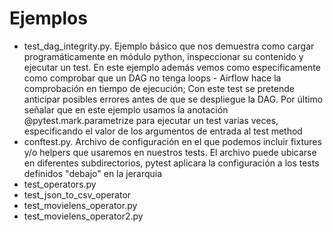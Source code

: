 # Ejemplos

- test_dag_integrity.py. Ejemplo básico que nos demuestra como cargar programáticamente en módulo python, inspeccionar su contenido y ejecutar un test. En este ejemplo además vemos como especificamente como comprobar que un DAG no tenga loops - Airflow hace la comprobación en tiempo de ejecución; Con este test se pretende anticipar posibles errores antes de que se despliegue la DAG. Por último señalar que en este ejemplo usamos la anotación @pytest.mark.parametrize para ejecutar un test varias veces, especificando el valor de los argumentos de entrada al test method
- conftest.py. Archivo de configuración en el que podemos incluir fixtures y/o helpers que usaremos en nuestros tests. El archivo puede ubicarse en diferentes subdirectorios, pytest aplicara la configuración a los tests definidos "debajo" en la jerarquia
- test_operators.py
- test_json_to_csv_operator
- test_movielens_operator.py
- test_movielens_operator2.py
